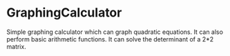 # GraphingCalculator
Simple graphing calculator which can graph quadratic equations.
It can also perform basic arithmetic functions.
It can solve the determinant of a 2*2 matrix.

